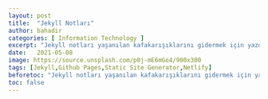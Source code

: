 ```yaml
---
layout: post
title:  "Jekyll Notları"
author: bahadir
categories: [ Information Technology ]
excerpt: "Jekyll notları yaşanılan kafakarışıklarını gidermek için yazdım"
date:   2021-05-08
image: https://source.unsplash.com/p0j-mE6mGo4/900x300
tags: [Jekyll,Github Pages,Static Site Generator,Netlify]
beforetoc: "Jekyll notları yaşanılan kafakarışıklarını gidermek için yazdım"
toc: false
---
```


